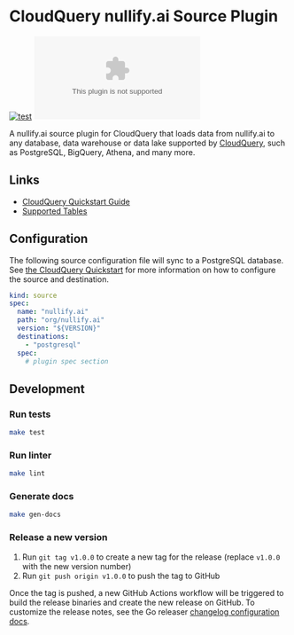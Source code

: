 # CloudQuery nullify.ai Source Plugin

[![test](https://github.com/org/cq-source-nullify.ai/actions/workflows/test.yaml/badge.svg)](https://github.com/org/cq-source-nullify.ai/actions/workflows/test.yaml)
[![Go Report Card](https://goreportcard.com/badge/github.com/org/cq-source-nullify.ai)](https://goreportcard.com/report/github.com/org/cq-source-nullify.ai)

A nullify.ai source plugin for CloudQuery that loads data from nullify.ai to any database, data warehouse or data lake supported by [CloudQuery](https://www.cloudquery.io/), such as PostgreSQL, BigQuery, Athena, and many more.

## Links

 - [CloudQuery Quickstart Guide](https://www.cloudquery.io/docs/quickstart)
 - [Supported Tables](docs/tables/README.md)


## Configuration

The following source configuration file will sync to a PostgreSQL database. See [the CloudQuery Quickstart](https://www.cloudquery.io/docs/quickstart) for more information on how to configure the source and destination.

```yaml
kind: source
spec:
  name: "nullify.ai"
  path: "org/nullify.ai"
  version: "${VERSION}"
  destinations:
    - "postgresql"
  spec:
    # plugin spec section
```

## Development

### Run tests

```bash
make test
```

### Run linter

```bash
make lint
```

### Generate docs

```bash
make gen-docs
```

### Release a new version

1. Run `git tag v1.0.0` to create a new tag for the release (replace `v1.0.0` with the new version number)
2. Run `git push origin v1.0.0` to push the tag to GitHub  

Once the tag is pushed, a new GitHub Actions workflow will be triggered to build the release binaries and create the new release on GitHub.
To customize the release notes, see the Go releaser [changelog configuration docs](https://goreleaser.com/customization/changelog/#changelog).
